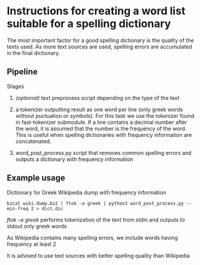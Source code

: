 # Instructions for creating a word list suitable for a spelling dictionary

The most important factor for a good spelling dictionary is the quality of
the texts used. As more text sources are used, spelling errors are accumulated
in the final dictionary.

## Pipeline

Stages

1. *(optional)* text preprocess script depending on the type of the text

2. a tokenizer outputting result as one word per line
(only greek words without puctuation or symbols). For this task
we use the tokenizer found in fast-tokenizer submodule.
If a line contains a decimal number after the word, it is assumed that
the number is the frequency of the word. This is useful when spelling
dictionaries with frequency information are concatenated.

3. word\_post\_process.py script that removes common spelling errors and
outputs a dictionary with frequency information

## Example usage

Dictionary for Greek Wikipedia dump with frequency information

```
bzcat wiki.dump.bz2 | ftok -a greek | python3 word_post_process.py --min-freq 2 > dict.dic
```

*ftok -a greek* performs tokenization of the text from stdin and outputs
to stdout only greek words

As Wikipedia contains many spelling errors, we include words having frequency at least 2

It is advised to use text sources with better spelling quality than Wikipedia


